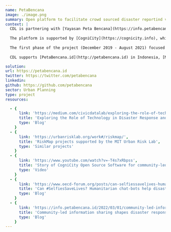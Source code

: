 ```yaml
---
name: PetaBencana
image: ./image.png
summary: Open platform to facilitate crowd sourced disaster reportind via social media.
context: |
  CDL is partnering with [Yayasan Peta Bencana](https://info.petabencana.id/foundation/) in building a disaster reporting platform - [PetaBencana.id](https://petabencana.id/). The platform allows the users to report disasters, through a web-based platform or through social media, and displays the location, type and status of disasters on a map in real-time. This platform displays reports made by citizens, along with information from conventional sources of government agencies. The platform has helped plan better responses to disasters and has helped citizens make better decisions about their safety. Since its inception in 2014, a total of 20,161 reports have been made on the platform, helping plan better response. 
  
  The platform is supported by [CogniCity](https://cognicity.info), which is a free and open source software for collection and visualisation of geospatial data. The [source code](https://github.com/petabencana) of the platform is open and free for anyone to access.
  
  The first phase of the project (December 2019 - August 2021) focused on (i) expanding the platform to report six types of disasters (earthquake, flood, volcano, haze, forest fire, and wind), and (ii) expanding the platform to cover entire Indonesia. While the second phase of the project (August 2021 - November 2022) focuses on adding and upgrading features on the platform. 
  
  CDL supports [PetaBencana.id](http://petabencana.id) in Indonesia, [MapaKalamidad.ph](https://mapakalamidad.ph) in the Philippines, and additional urban experiments with the code in Asia and beyond.

solution:
url: https://petabencana.id
twitter: https://twitter.com/petabencana
linkedin:
github: https://github.com/petabencana
sector: Urban Planning
type: project
resources:

  - {
      link: 'https://medium.com/civicdatalab/exploring-the-role-of-technology-in-disaster-response-and-management-c745cca74d5c',
      title: 'Exploring the Role of Technology in Disaster Response and Management',
      type: 'Blog'
    }
  - {
      link: 'https://urbanrisklab.org/work#/riskmap/',
      title: 'RiskMap projects supported by the MIT Urban Risk Lab',
      type: 'Similar projects'
    }
  - {
      link: 'https://www.youtube.com/watch?v=-T4s7xRbpss',
      title: 'Story of CogniCity Open Source Software for community-led disaster response and recovery',
      type: 'Video'
    }
  - {
      link: 'https://www.oecd-forum.org/posts/can-selfiessavelives-humanitarian-chat-bots-help-disaster-response-in-southeast-asia',
      title: 'Can #SelfiesSaveLives? Humanitarian chat-bots help disaster response in Southeast Asia',
      type: 'Blog'
    }
  - {
      link: 'https://info.petabencana.id/2022/03/01/community-led-information-sharing-shapes-disaster-response-during-city-wide-flooding-in-medan/',
      title: 'Community-led information sharing shapes disaster response during city-wide flooding in Medan',
      type: 'Blog'
    }
---
```


